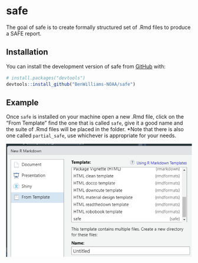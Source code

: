 
<!-- README.md is generated from README.Rmd. Please edit that file -->

# safe

<!-- badges: start -->
<!-- badges: end -->

The goal of safe is to create formally structured set of .Rmd files to
produce a SAFE report.

## Installation

You can install the development version of safe from
[GitHub](https://github.com/) with:

``` r
# install.packages("devtools")
devtools::install_github("BenWilliams-NOAA/safe")
```

## Example

Once `safe` is installed on your machine open a new .Rmd file, click on
the “From Template” find the one that is called `safe`, give it a good
name and the suite of .Rmd files will be placed in the folder. \*Note
that there is also one called `partial_safe`, use whichever is
appropriate for your needs.

![](man/figures/template.png)<!-- -->
